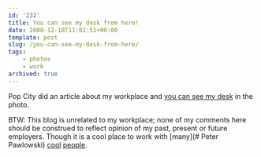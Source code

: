 ```yaml
---
id: '232'
title: You can see my desk from here!
date: 2008-12-18T11:02:51+00:00
template: post
slug: /you-can-see-my-desk-from-here/
tags:
    - photos
    - work
archived: true
---
```


Pop City did an article about my workplace and
[you can see my desk](# 'Broken Link') in the photo.

BTW: This blog is unrelated to my workplace; none of my comments here should
be construed to reflect opinion of my past, present or future employers.
Though it is a cool place to work with [many](# Peter Pawlowski)
[cool](# 'Andrew Cox') [people](http://ekilon.livejournal.com/).
